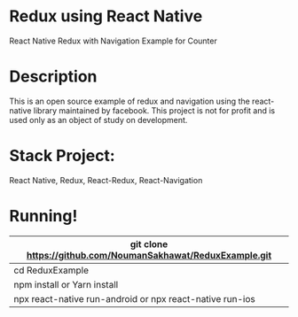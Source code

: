 # Redux using React Native

React Native Redux with Navigation Example for Counter

# Description
This is an open source example of redux and navigation using the react-native library maintained by facebook. This project is not for profit and is used only as an object of study on development.

# Stack Project:
React Native, Redux, React-Redux, React-Navigation

# Running!
| git clone https://github.com/NoumanSakhawat/ReduxExample.git  | 
| ------------- | 
| cd ReduxExample  | 
| npm install or Yarn install  | 
| npx react-native run-android or npx react-native run-ios  | 

  
